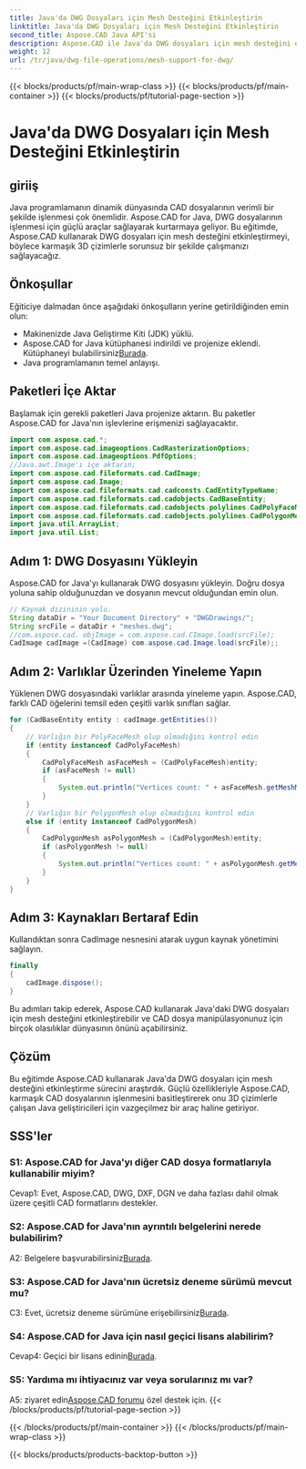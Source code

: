 ```yaml
---
title: Java'da DWG Dosyaları için Mesh Desteğini Etkinleştirin
linktitle: Java'da DWG Dosyaları için Mesh Desteğini Etkinleştirin
second_title: Aspose.CAD Java API'si
description: Aspose.CAD ile Java'da DWG dosyaları için mesh desteğini etkinleştirmeyi öğrenin. Kesintisiz 3D çizim manipülasyonu için adım adım kılavuz. #JavaProgramming #CADFiles
weight: 12
url: /tr/java/dwg-file-operations/mesh-support-for-dwg/
---
```


{{< blocks/products/pf/main-wrap-class >}}
{{< blocks/products/pf/main-container >}}
{{< blocks/products/pf/tutorial-page-section >}}

# Java'da DWG Dosyaları için Mesh Desteğini Etkinleştirin

## giriiş

Java programlamanın dinamik dünyasında CAD dosyalarının verimli bir şekilde işlenmesi çok önemlidir. Aspose.CAD for Java, DWG dosyalarının işlenmesi için güçlü araçlar sağlayarak kurtarmaya geliyor. Bu eğitimde, Aspose.CAD kullanarak DWG dosyaları için mesh desteğini etkinleştirmeyi, böylece karmaşık 3D çizimlerle sorunsuz bir şekilde çalışmanızı sağlayacağız.

## Önkoşullar

Eğiticiye dalmadan önce aşağıdaki önkoşulların yerine getirildiğinden emin olun:
- Makinenizde Java Geliştirme Kiti (JDK) yüklü.
-  Aspose.CAD for Java kütüphanesi indirildi ve projenize eklendi. Kütüphaneyi bulabilirsiniz[Burada](https://releases.aspose.com/cad/java/).
- Java programlamanın temel anlayışı.

## Paketleri İçe Aktar

Başlamak için gerekli paketleri Java projenize aktarın. Bu paketler Aspose.CAD for Java'nın işlevlerine erişmenizi sağlayacaktır.

```java
import com.aspose.cad.*;
import com.aspose.cad.imageoptions.CadRasterizationOptions;
import com.aspose.cad.imageoptions.PdfOptions;
//Java.awt.Image'ı içe aktarın;
import com.aspose.cad.fileformats.cad.CadImage;
import com.aspose.cad.Image;
import com.aspose.cad.fileformats.cad.cadconsts.CadEntityTypeName;
import com.aspose.cad.fileformats.cad.cadobjects.CadBaseEntity;
import com.aspose.cad.fileformats.cad.cadobjects.polylines.CadPolyFaceMesh;
import com.aspose.cad.fileformats.cad.cadobjects.polylines.CadPolygonMesh;
import java.util.ArrayList;
import java.util.List;

```

## Adım 1: DWG Dosyasını Yükleyin

Aspose.CAD for Java'yı kullanarak DWG dosyasını yükleyin. Doğru dosya yoluna sahip olduğunuzdan ve dosyanın mevcut olduğundan emin olun.

```java
// Kaynak dizininin yolu.
String dataDir = "Your Document Directory" + "DWGDrawings/";
String srcFile = dataDir + "meshes.dwg";
//com.aspose.cad. objImage = com.aspose.cad.CImage.load(srcFile);
CadImage cadImage =(CadImage) com.aspose.cad.Image.load(srcFile);;
```

## Adım 2: Varlıklar Üzerinden Yineleme Yapın

Yüklenen DWG dosyasındaki varlıklar arasında yineleme yapın. Aspose.CAD, farklı CAD öğelerini temsil eden çeşitli varlık sınıfları sağlar.

```java
for (CadBaseEntity entity : cadImage.getEntities())
{
    // Varlığın bir PolyFaceMesh olup olmadığını kontrol edin
    if (entity instanceof CadPolyFaceMesh)
    {
        CadPolyFaceMesh asFaceMesh = (CadPolyFaceMesh)entity;
        if (asFaceMesh != null)
        {
            System.out.println("Vertices count: " + asFaceMesh.getMeshMVertexCount());
        }
    }
    // Varlığın bir PolygonMesh olup olmadığını kontrol edin
    else if (entity instanceof CadPolygonMesh)
    {
        CadPolygonMesh asPolygonMesh = (CadPolygonMesh)entity;
        if (asPolygonMesh != null)
        {
            System.out.println("Vertices count: " + asPolygonMesh.getMeshMVertexCount());
        }
    }
}
```

## Adım 3: Kaynakları Bertaraf Edin

Kullandıktan sonra CadImage nesnesini atarak uygun kaynak yönetimini sağlayın.

```java
finally
{
    cadImage.dispose();
}
```

Bu adımları takip ederek, Aspose.CAD kullanarak Java'daki DWG dosyaları için mesh desteğini etkinleştirebilir ve CAD dosya manipülasyonunuz için birçok olasılıklar dünyasının önünü açabilirsiniz.

## Çözüm

Bu eğitimde Aspose.CAD kullanarak Java'da DWG dosyaları için mesh desteğini etkinleştirme sürecini araştırdık. Güçlü özellikleriyle Aspose.CAD, karmaşık CAD dosyalarının işlenmesini basitleştirerek onu 3D çizimlerle çalışan Java geliştiricileri için vazgeçilmez bir araç haline getiriyor.

## SSS'ler

### S1: Aspose.CAD for Java'yı diğer CAD dosya formatlarıyla kullanabilir miyim?

Cevap1: Evet, Aspose.CAD, DWG, DXF, DGN ve daha fazlası dahil olmak üzere çeşitli CAD formatlarını destekler.

### S2: Aspose.CAD for Java'nın ayrıntılı belgelerini nerede bulabilirim?

 A2: Belgelere başvurabilirsiniz[Burada](https://reference.aspose.com/cad/java/).

### S3: Aspose.CAD for Java'nın ücretsiz deneme sürümü mevcut mu?

 C3: Evet, ücretsiz deneme sürümüne erişebilirsiniz[Burada](https://releases.aspose.com/).

### S4: Aspose.CAD for Java için nasıl geçici lisans alabilirim?

 Cevap4: Geçici bir lisans edinin[Burada](https://purchase.aspose.com/temporary-license/).

### S5: Yardıma mı ihtiyacınız var veya sorularınız mı var?

A5: ziyaret edin[Aspose.CAD forumu](https://forum.aspose.com/c/cad/19) özel destek için.
{{< /blocks/products/pf/tutorial-page-section >}}

{{< /blocks/products/pf/main-container >}}
{{< /blocks/products/pf/main-wrap-class >}}

{{< blocks/products/products-backtop-button >}}
